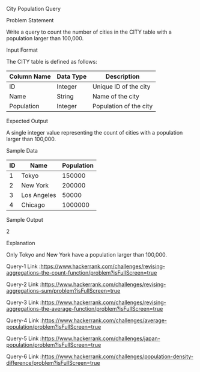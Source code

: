 City Population Query

Problem Statement

Write a query to count the number of cities in the CITY table with a population larger than 100,000.

Input Format

The CITY table is defined as follows:

| Column Name | Data Type | Description |
| --- | --- | --- |
| ID | Integer | Unique ID of the city |
| Name | String | Name of the city |
| Population | Integer | Population of the city |

Expected Output

A single integer value representing the count of cities with a population larger than 100,000.

Sample Data

| ID | Name | Population |
| --- | --- | --- |
| 1 | Tokyo | 150000 |
| 2 | New York | 200000 |
| 3 | Los Angeles | 50000 |
| 4 | Chicago | 1000000 |

Sample Output

2

Explanation

Only Tokyo and New York have a population larger than 100,000.

Query-1 Link :https://www.hackerrank.com/challenges/revising-aggregations-the-count-function/problem?isFullScreen=true

Query-2 Link :https://www.hackerrank.com/challenges/revising-aggregations-sum/problem?isFullScreen=true

Query-3 Link :https://www.hackerrank.com/challenges/revising-aggregations-the-average-function/problem?isFullScreen=true

Query-4 Link :https://www.hackerrank.com/challenges/average-population/problem?isFullScreen=true

Query-5 Link :https://www.hackerrank.com/challenges/japan-population/problem?isFullScreen=true

Query-6 Link :https://www.hackerrank.com/challenges/population-density-difference/problem?isFullScreen=true
